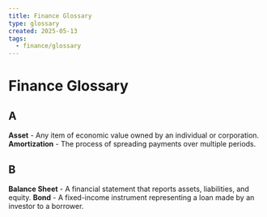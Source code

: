 ```yaml
---
title: Finance Glossary
type: glossary
created: 2025-05-13
tags:
  - finance/glossary
---
```


# Finance Glossary

## A

**Asset** - Any item of economic value owned by an individual or corporation.
**Amortization** - The process of spreading payments over multiple periods.

## B

**Balance Sheet** - A financial statement that reports assets, liabilities, and equity.
**Bond** - A fixed-income instrument representing a loan made by an investor to a borrower.
